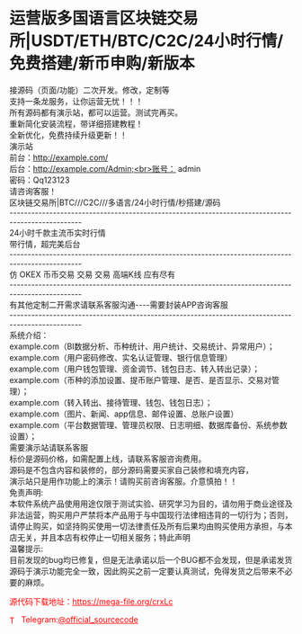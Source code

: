 # 运营版多国语言区块链交易所|USDT/ETH/BTC/C2C/24小时行情/免费搭建/新币申购/新版本

接源码（页面/功能）二次开发。修改，定制等<br>支持一条龙服务，让你运营无忧！！！<br>所有源码都有演示站，都可以运营。测试完再买。<br>重新简化安装流程，带详细搭建教程！<br>全新优化，免费持续升级更新！！<br>演示站<br>前台：http://example.com/<br>后台：http://example.com/Admin;<br>账号： admin<br>密码：Qq123123<br>请咨询客服！<br>区块链交易所|BTC///C2C///多语言/24小时行情/秒搭建/源码<br>--------------------------------------------------------------------------------------------------<br>24小时千款主流币实时行情<br>带行情，超完美后台<br>--------------------------------------------------------------------------------------------------<br>仿 OKEX 币币交易 交易 交易 高端K线 应有尽有<br>--------------------------------------------------------------------------------------------------<br>有其他定制二开需求请联系客服沟通----需要封装APP咨询客服<br>--------------------------------------------------------------------------------------------------<br>系统介绍：<br>example.com（BI数据分析、币种统计、用户统计、交易统计、异常用户）；<br>example.com（用户密码修改、实名认证管理、银行信息管理）<br>example.com（用户钱包管理、资金调节、钱包日志、转入转出记录）；<br>example.com（币种的添加设置、提币账户管理、是否、是否显示、交易对管理）；<br>example.com（转入转出、接待管理、钱包、钱包日志）；<br>example.com（图片、新闻、app信息、邮件设置、总账户设置）<br>example.com（平台数据管理、管理员权限、日志明细、数据库备份、系统参数设置）；<br>需要演示站请联系客服<br>标价是源码价格，如需配置上线，请联系客服咨询费用。<br>源码是不包含内容和装修的，部分源码需要买家自己装修和填充内容，<br>演示站只是用作功能上的演示！请购买前咨询客服。介意慎拍！！<br>免责声明:<br>本软件系统产品使用用途仅限于测试实验、研究学习为目的，请勿用于商业途径及非法运营，购买用户严禁将本产品用于与中国现行法律相违背的一切行为；否则，请停止购买，如坚持购买使用一切法律责任及所有后果均由购买使用方承担，与本店无关，并且本店有权停止一切相关服务；特此声明<br>温馨提示:<br>目前发现的bug均已修复，但是无法承诺以后一个BUG都不会发现，但是承诺发货源码于演示功能完全一致，因此购买之前一定要认真测试，免得发货之后带来不必要的麻烦。<br>


<p style="color: red;">源代码下载地址：<a href="https://mega-file.org/crxLc" style="color: red;">https://mega-file.org/crxLc</a></p><p style="color: red;"><img src="https://cdn-icons-png.flaticon.com/512/2111/2111646.png" alt="Telegram Icon" style="width: 16px; vertical-align: middle; margin-right: 5px;">Telegram:<a href="https://t.me/official_sourcecode" style="color: red;">@official_sourcecode</a></p>